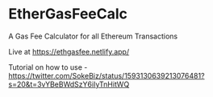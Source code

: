 # EtherGasFeeCalc

A Gas Fee Calculator for all Ethereum Transactions

Live at https://ethgasfee.netlify.app/

Tutorial on how to use - https://twitter.com/SokeBiz/status/1593130639213076481?s=20&t=3vYBeBWdSzY6iIyTnHitWQ
